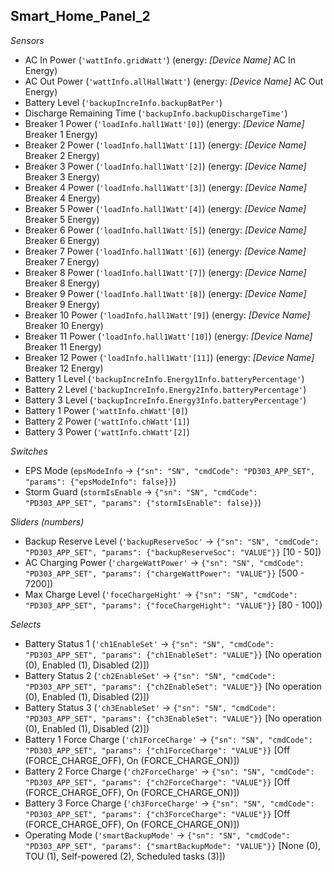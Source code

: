 ## Smart_Home_Panel_2

*Sensors*
- AC In Power (`'wattInfo.gridWatt'`) (energy:  _[Device Name]_ AC In  Energy)
- AC Out Power (`'wattInfo.allHallWatt'`) (energy:  _[Device Name]_ AC Out  Energy)
- Battery Level (`'backupIncreInfo.backupBatPer'`)
- Discharge Remaining Time (`'backupInfo.backupDischargeTime'`)
- Breaker 1 Power (`'loadInfo.hall1Watt'[0]`) (energy:  _[Device Name]_ Breaker 1  Energy)
- Breaker 2 Power (`'loadInfo.hall1Watt'[1]`) (energy:  _[Device Name]_ Breaker 2  Energy)
- Breaker 3 Power (`'loadInfo.hall1Watt'[2]`) (energy:  _[Device Name]_ Breaker 3  Energy)
- Breaker 4 Power (`'loadInfo.hall1Watt'[3]`) (energy:  _[Device Name]_ Breaker 4  Energy)
- Breaker 5 Power (`'loadInfo.hall1Watt'[4]`) (energy:  _[Device Name]_ Breaker 5  Energy)
- Breaker 6 Power (`'loadInfo.hall1Watt'[5]`) (energy:  _[Device Name]_ Breaker 6  Energy)
- Breaker 7 Power (`'loadInfo.hall1Watt'[6]`) (energy:  _[Device Name]_ Breaker 7  Energy)
- Breaker 8 Power (`'loadInfo.hall1Watt'[7]`) (energy:  _[Device Name]_ Breaker 8  Energy)
- Breaker 9 Power (`'loadInfo.hall1Watt'[8]`) (energy:  _[Device Name]_ Breaker 9  Energy)
- Breaker 10 Power (`'loadInfo.hall1Watt'[9]`) (energy:  _[Device Name]_ Breaker 10  Energy)
- Breaker 11 Power (`'loadInfo.hall1Watt'[10]`) (energy:  _[Device Name]_ Breaker 11  Energy)
- Breaker 12 Power (`'loadInfo.hall1Watt'[11]`) (energy:  _[Device Name]_ Breaker 12  Energy)
- Battery 1 Level (`'backupIncreInfo.Energy1Info.batteryPercentage'`)
- Battery 2 Level (`'backupIncreInfo.Energy2Info.batteryPercentage'`)
- Battery 3 Level (`'backupIncreInfo.Energy3Info.batteryPercentage'`)
- Battery 1 Power (`'wattInfo.chWatt'[0]`)
- Battery 2 Power (`'wattInfo.chWatt'[1]`)
- Battery 3 Power (`'wattInfo.chWatt'[2]`)

*Switches*
- EPS Mode (`epsModeInfo` -> `{"sn": "SN", "cmdCode": "PD303_APP_SET", "params": {"epsModeInfo": false}}`)
- Storm Guard (`stormIsEnable` -> `{"sn": "SN", "cmdCode": "PD303_APP_SET", "params": {"stormIsEnable": false}}`)

*Sliders (numbers)*
- Backup Reserve Level (`'backupReserveSoc'` -> `{"sn": "SN", "cmdCode": "PD303_APP_SET", "params": {"backupReserveSoc": "VALUE"}}` [10 - 50])
- AC Charging Power (`'chargeWattPower'` -> `{"sn": "SN", "cmdCode": "PD303_APP_SET", "params": {"chargeWattPower": "VALUE"}}` [500 - 7200])
- Max Charge Level (`'foceChargeHight'` -> `{"sn": "SN", "cmdCode": "PD303_APP_SET", "params": {"foceChargeHight": "VALUE"}}` [80 - 100])

*Selects*
- Battery Status 1 (`'ch1EnableSet'` -> `{"sn": "SN", "cmdCode": "PD303_APP_SET", "params": {"ch1EnableSet": "VALUE"}}` [No operation (0), Enabled (1), Disabled (2)])
- Battery Status 2 (`'ch2EnableSet'` -> `{"sn": "SN", "cmdCode": "PD303_APP_SET", "params": {"ch2EnableSet": "VALUE"}}` [No operation (0), Enabled (1), Disabled (2)])
- Battery Status 3 (`'ch3EnableSet'` -> `{"sn": "SN", "cmdCode": "PD303_APP_SET", "params": {"ch3EnableSet": "VALUE"}}` [No operation (0), Enabled (1), Disabled (2)])
- Battery 1 Force Charge (`'ch1ForceCharge'` -> `{"sn": "SN", "cmdCode": "PD303_APP_SET", "params": {"ch1ForceCharge": "VALUE"}}` [Off (FORCE_CHARGE_OFF), On (FORCE_CHARGE_ON)])
- Battery 2 Force Charge (`'ch2ForceCharge'` -> `{"sn": "SN", "cmdCode": "PD303_APP_SET", "params": {"ch2ForceCharge": "VALUE"}}` [Off (FORCE_CHARGE_OFF), On (FORCE_CHARGE_ON)])
- Battery 3 Force Charge (`'ch3ForceCharge'` -> `{"sn": "SN", "cmdCode": "PD303_APP_SET", "params": {"ch3ForceCharge": "VALUE"}}` [Off (FORCE_CHARGE_OFF), On (FORCE_CHARGE_ON)])
- Operating Mode (`'smartBackupMode'` -> `{"sn": "SN", "cmdCode": "PD303_APP_SET", "params": {"smartBackupMode": "VALUE"}}` [None (0), TOU (1), Self-powered (2), Scheduled tasks (3)])


